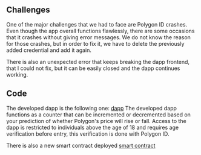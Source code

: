 ## Challenges

One of the major challenges that we had to face are Polygon ID crashes. Even though the app overall functions flawlessly, there are some occasions that it crashes without giving error messages. 
We do not know the reason for those crashes, but in order to fix it, we have to delete the previously added credential and add it again. 

There is also an unexpected error that keeps breaking the dapp frontend, that I could not fix, but it can be easily closed and the dapp continues working.


## Code
The developed dapp is the following one: [dapp](https://github.com/ferrabled/idthon-dapp)
The developed dapp functions as a counter that can be incremented or decremented based on your prediction of whether Polygon's price will rise or fall. Access to the dapp is restricted to individuals above the age of 18 and requires age verification before entry, this verification is done with Polygon ID.

There is also a new smart contract deployed [smart contract](0x98FCA914eBB5b5457839274baCF607595fBC390D)